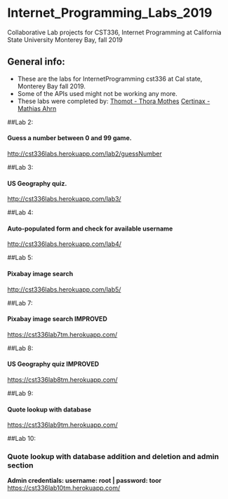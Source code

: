 # Internet_Programming_Labs_2019
Collaborative Lab projects for CST336, Internet Programming at California State University Monterey Bay, fall 2019

## General info: 
- These are the labs for InternetProgramming cst336 at Cal state, Monterey Bay fall 2019.
- Some of the APIs used might not be working any more.
- These labs were completed by:
<a href="www.github.com/ThoMot">Thomot - Thora Mothes</a>
<a href="www.github.com/Certinax">Certinax - Mathias Ahrn</a>

##Lab 2:
#### Guess a number between 0 and 99 game.
http://cst336labs.herokuapp.com/lab2/guessNumber

##Lab 3:
#### US Geography quiz.
http://cst336labs.herokuapp.com/lab3/

##Lab 4: 
#### Auto-populated form and check for available username
http://cst336labs.herokuapp.com/lab4/

##Lab 5:
#### Pixabay image search
http://cst336labs.herokuapp.com/lab5/

##Lab 7: 
#### Pixabay image search IMPROVED
https://cst336lab7tm.herokuapp.com/

##Lab 8: 
#### US Geography quiz IMPROVED
https://cst336lab8tm.herokuapp.com/

##Lab 9:
#### Quote lookup with database
https://cst336lab9tm.herokuapp.com/

##Lab 10:
### Quote lookup with database addition and deletion and admin section
**Admin credentials: username: root | password: toor**
https://cst336lab10tm.herokuapp.com/
